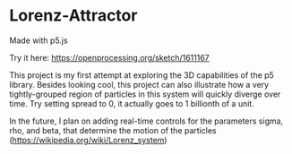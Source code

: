 # Lorenz-Attractor
 Made with p5.js
 
 Try it here: https://openprocessing.org/sketch/1611167
 
 This project is my first attempt at exploring the 3D capabilities of the p5 library. Besides looking cool, this project can also illustrate how a very tightly-grouped region of particles in this system will quickly diverge over time. Try setting spread to 0, it actually goes to 1 billionth of a unit.

In the future, I plan on adding real-time controls for the parameters sigma, rho, and beta, that determine the motion of the particles (https://wikipedia.org/wiki/Lorenz_system)
